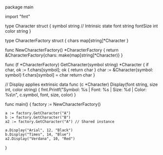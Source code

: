 package main

import "fmt"

type Character struct {
	symbol    string // Intrinsic state
	font      string
	fontSize  int
	color     string
}

type CharacterFactory struct {
	chars map[string]*Character
}

func NewCharacterFactory() *CharacterFactory {
	return &CharacterFactory{chars: make(map[string]*Character)}
}

func (f *CharacterFactory) GetCharacter(symbol string) *Character {
	if char, ok := f.chars[symbol]; ok {
		return char
	}
	char := &Character{symbol: symbol}
	f.chars[symbol] = char
	return char
}

// Display applies extrinsic data
func (c *Character) Display(font string, size int, color string) {
	fmt.Printf("Symbol: %s | Font: %s | Size: %d | Color: %s\n",
		c.symbol, font, size, color)
}

func main() {
	factory := NewCharacterFactory()

	a := factory.GetCharacter("A")
	b := factory.GetCharacter("B")
	a2 := factory.GetCharacter("A") // Shared instance

	a.Display("Arial", 12, "Black")
	b.Display("Times", 14, "Blue")
	a2.Display("Verdana", 10, "Red")
}
